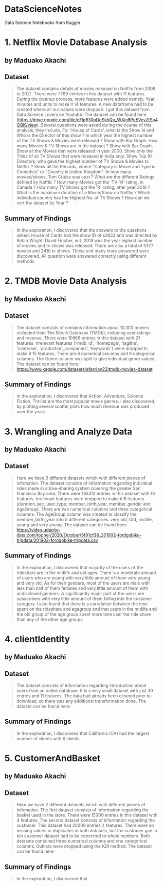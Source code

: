 # DataScienceNotes
Data Science Notebooks from Kaggle

# 1. Netflix Movie Database Analysis
## by Maduako Akachi


## Dataset

> The dataset contains details of movies released on Netflix from 2008 to 2021. There were 7789 entries in this dataset with 11 features. During the cleanup process, more features were added namely, Year, minutes and units to make it 14 features. A new dataframe had to be created where all null values were dropped. I got this dataset from Data Science Lovers on Youtube. The dataset can be found here (https://drive.google.com/file/d/1p630pDcSkbQp_WXig8PeEVevZtSo4GQK/view). Several questions were asked during the course of this analysis, they include, 
> For 'House of Cards', what is the Show Id and Who is the Director of this show ?
> In which year the highest number of the TV Shows & Movies were released ? Show with Bar Graph.
> How many Movies & TV Shows are in the dataset ? Show with Bar Graph.
> Show all the Movies that were released in year 2000.
> Show only the Titles of all TV Shows that were released in India only.
> Show Top 10 Directors, who gave the highest number of TV Shows & Movies to Netflix ?
> Show all the Records, where "Category is Movie and Type is Comedies" or "Country is United Kingdom".
> In how many movies/shows, Tom Cruise was cast ?
> What are the different Ratings defined by Netflix ?
> How many Movies got the 'TV-14' rating, in Canada ?
> How many TV Shows got the 'R' rating, after year 2018 ?
> What is the maximum duration of a Movie/Show on Netflix ?
> Which individual country has the Highest No. of TV Shows ?
> How can we sort the dataset by Year ?


## Summary of Findings

> In the exploration, I discovered that the answers to the questions asked. House of Cards had the show ID of s2833 and was directed by Robin Wright, David Fincher, ect. 2019 was the year highest number of movies and tv shows was released. There are also a total of 5377 movies and 2410 tv shows. These and many more answered were discovered. All question were answered correctly using different methods. 





# 2. TMDB Movie Data Analysis
## by Maduako Akachi


## Dataset

> The dataset consists of contains information about 10,000 movies collected from The Movie Database (TMDb), including user ratings and revenue. There were 10866 entries in this dataset with 21 features. Irrelevant features ('imdb_id', 'homepage', 'tagline', 'overview', 'production_companies', 'keywords') were dropped to make it 15 features. There are 6 numerical columns and 9 categorical columns. The Genre column was split to give individual genre values. The dataset can be found here: https://www.kaggle.com/datasets/afsarjan23/tmdb-movies-dataset


## Summary of Findings

> In the exploration, I discovered that Action, Adventure, Science Fiction, Thriller are the most popular movie genres. I also discovered, by plotting several scatter plots how much revenue was produced over the years.





# 3. Wrangling and Analyze Data
## by Maduako Akachi


## Dataset

> Here we have 3 different datasets which with different pieces of infomation. The dataset consists of information regarding individual rides made in a bike-sharing system covering the greater San Francisco Bay area. There were 183412 entries in this dataset with 16 features. Irrelevant features were dropped to make it 6 features (duration_sec, user_type, member_birth_year, member_gender and AgeGroup). There are two numerical columns and three categorical columns. The AgeGroup column was created to classify the member_birth_year into 5 different categories. very old, Old, midlife, young and very young. The dataset can be found here: https://video.udacity-data.com/topher/2020/October/5f91cf38_201902-fordgobike-tripdata/201902-fordgobike-tripdata.csv


## Summary of Findings

> In the exploration, I discovered that majority of the users of the rideshare are in the midlife and old ages. There is a moderate amount of users who are young with very little amount of them very young and very old. As for their genders, most of the users are male with less than half of them females and very little amount of them with undisclosed genders. A significantly major part of the users are subscribers with very little amount of them falling into the customer category. I also found that there is a correlation between the time spent on the rideshare and agegroup and that users in the midlife and the old group of the age group spent more time user the ride share than any of the other age groups.





# 4. clientIdentity
## by Maduako Akachi


## Dataset

> The dataset consists of information regarding Introduction about users from an online database. It is a very small dataset with just 30 entries and 11 features. The data had already been cleaned prior to download, so there was any additional transformation done. The dataset can be found here: 


## Summary of Findings

> In the exploration, I discovered that California (CA) had the largest number of clients with 6 clients. 





# 5. CustomerAndBasket
## by Maduako Akachi


## Dataset

> Here we have 2 different datasets which with different pieces of infomation. The first dataset consists of information regarding the basket used in the store. There were 15000 entries in this dataset with 4 features. The second dataset consists of information regarding the customer. This dataset had 20000 entries 4 features. There were no missing values or duplicates in both datasets, but the customer gae in teh customer dataset had to be converted to whole numbers. Both datasets contained three numerical columns and one categorical columns. Outliers were dropped using the IQR method. The dataset can be found here: 


## Summary of Findings

> In the exploration, I discovered that 
